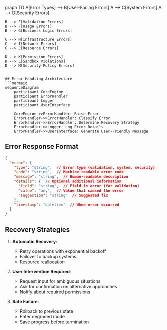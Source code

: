 graph TD
    A[Error Types] --> B[User-Facing Errors]
    A --> C[System Errors]
    A --> D[Security Errors]
    
    B --> E[Validation Errors]
    B --> F[Usage Errors]
    B --> G[Business Logic Errors]
    
    C --> H[Infrastructure Errors]
    C --> I[Network Errors]
    C --> J[Resource Errors]
    
    D --> K[Permission Errors]
    D --> L[Sandbox Violations]
    D --> M[Security Policy Errors]
```

## Error Handling Architecture
```mermaid
sequenceDiagram
    participant CoreEngine
    participant ErrorHandler
    participant Logger
    participant UserInterface
    
    CoreEngine->>ErrorHandler: Raise Error
    ErrorHandler->>ErrorHandler: Classify Error
    ErrorHandler->>ErrorHandler: Determine Recovery Strategy
    ErrorHandler->>Logger: Log Error Details
    ErrorHandler->>UserInterface: Generate User-Friendly Message
```

## Error Response Format
```json
{
  "error": {
    "type": "string",  // Error type (validation, system, security)
    "code": "string",  // Machine-readable error code
    "message": "string",  // Human-readable description
    "details": {  // Optional additional information
      "field": "string",  // Field in error (for validation)
      "value": "any",  // Value that caused the error
      "suggestion": "string"  // Suggested fix
    },
    "timestamp": "datetime"  // When error occurred
  }
}
```

## Recovery Strategies
1. **Automatic Recovery**:
   - Retry operations with exponential backoff
   - Failover to backup systems
   - Resource reallocation

2. **User Intervention Required**:
   - Request input for ambiguous situations
   - Ask for confirmation on alternative approaches
   - Notify about required permissions

3. **Safe Failure**:
   - Rollback to previous state
   - Enter degraded mode
   - Save progress before termination